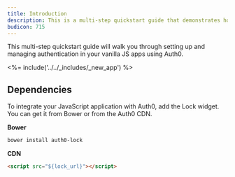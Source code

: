```yaml
---
title: Introduction
description: This is a multi-step quickstart guide that demonstrates how to setup and manage authentication in your JavaScript app using Auth0
budicon: 715
---
```


This multi-step quickstart guide will walk you through setting up and managing authentication in your vanilla JS apps using Auth0.

<%= include('../../_includes/_new_app') %>

## Dependencies

To integrate your JavaScript application with Auth0, add the Lock widget. You can get it from Bower or from the Auth0 CDN.

**Bower**

```bash
bower install auth0-lock
```

**CDN**

```html
<script src="${lock_url}"></script>
```
